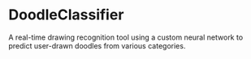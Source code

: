 # DoodleClassifier
A real-time drawing recognition tool using a custom neural network to predict user-drawn doodles from various categories.
